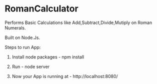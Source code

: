 # RomanCalculator

Performs Basic Calculations like Add,Subtract,Divide,Mutiply on Roman Numerals.

Built on Node.Js.

Steps to run App:

1. Install node packages - npm install

2. Run - node server

3. Now your App is running at - http://localhost:8080/
